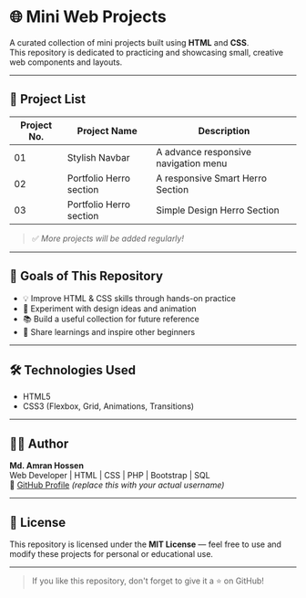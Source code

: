 # 🌐 Mini Web Projects

A curated collection of mini projects built using **HTML** and **CSS**.  
This repository is dedicated to practicing and showcasing small, creative web components and layouts.

---

## 📁 Project List

| Project No. | Project Name          | Description                            |
|-------------|-----------------------|----------------------------------------|
| 01          | Stylish Navbar     | A advance responsive navigation menu     |
| 02          | Portfolio Herro section | A responsive Smart Herro Section |
| 03          | Portfolio Herro section | Simple Design Herro Section |


> ✅ *More projects will be added regularly!*

---

## 🎯 Goals of This Repository

- 💡 Improve HTML & CSS skills through hands-on practice  
- 🎨 Experiment with design ideas and animation  
- 📚 Build a useful collection for future reference  
- 🚀 Share learnings and inspire other beginners

---

## 🛠️ Technologies Used

- HTML5
- CSS3 (Flexbox, Grid, Animations, Transitions)

---

## 👨‍💻 Author

**Md. Amran Hossen**  
Web Developer | HTML | CSS | PHP | Bootstrap | SQL  
🔗 [GitHub Profile](https://github.com/amranwebdev1) *(replace this with your actual username)*

---

## 📜 License

This repository is licensed under the **MIT License** — feel free to use and modify these projects for personal or educational use.

---

> If you like this repository, don't forget to give it a ⭐️ on GitHub!
